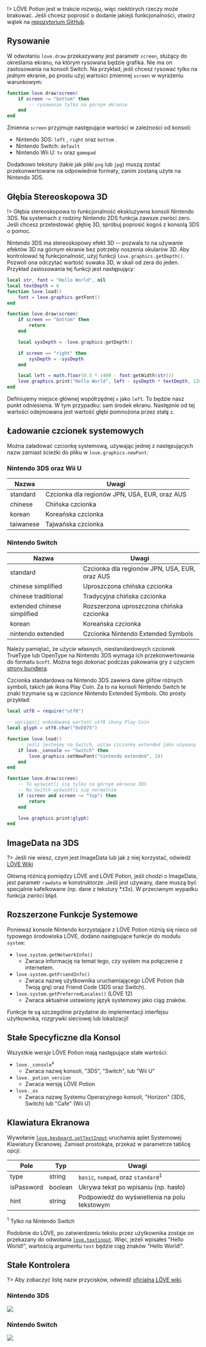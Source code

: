 ﻿!> LÖVE Potion jest w trakcie rozwoju, więc niektórych rzeczy może brakować. Jeśli chcesz poprosić o dodanie jakiejś funkcjonalności, otwórz wątek na [repozytorium GitHub](https://github.com/TurtleP/LovePotion).

## Rysowanie

W odwołaniu `love.draw` przekazywany jest parametr `screen`, służący do określania ekranu, na którym rysowana będzie grafika. Nie ma on zastosowania na konsoli Switch.
Na przykład, jeśli chcesz rysować tylko na _jednym_ ekranie, po prostu użyj wartości zmiennej `screen` w wyrażeniu warunkowym:

```lua
function love.draw(screen)
    if screen ~= "bottom" then
        -- rysowanie tylko na górnym ekranie
    end
end
```

Zmienna `screen` przyjmuje następujące wartości w zależności od konsoli:

- Nintendo 3DS: `left` , `right` oraz `bottom` .
- Nintendo Switch: `default`
- Nintendo Wii U: `tv` oraz `gamepad`

Dodatkowo tekstury (takie jak pliki `png` lub `jpg`) muszą zostać przekonwertowane na odpowiednie formaty, zanim zostaną użyte na Nintendo 3DS.

## Głębia Stereoskopowa 3D

!> Głębia stereoskopowa to funkcjonalność ekskluzywna konsoli Nintendo 3DS. Na systemach z rodziny Nintendo 2DS funkcja zawsze zwróci zero. Jeśli chcesz przetestować głębię 3D, spróbuj poprosić kogoś z konsolą 3DS o pomoc.

Nintendo 3DS ma stereoskopowy efekt 3D -- pozwala to na używanie efektów 3D na górnym ekranie bez potrzeby noszenia okularów 3D. Aby kontrolować tę funkcjonalność, użyj funkcji `love.graphics.getDepth()`. Pozwoli ona odczytać wartość suwaka 3D, w skali od zera do jeden. Przykład zastosowania tej funkcji jest następujący:

```lua
local str, font = "Hello World", nil
local textDepth = 6
function love.load()
    font = love.graphics.getFont()
end

function love.draw(screen)
    if screen == "bottom" then
        return
    end

    local sysDepth = -love.graphics.getDepth()

    if screen == "right" then
        sysDepth = -sysDepth
    end

    local left = math.floor(0.5 * (400 - font:getWidth(str)))
    love.graphics.print("Hello World", left - sysDepth * textDepth, 120)
end
```

Definiujemy miejsce głównej współrzędnej `x` jako `left`. To będzie nasz punkt odniesienia. W tym przypadku: sam środek ekranu. Następnie od tej wartości odejmowana jest wartość głębi pomnożona przez stałą `z`.

## Ładowanie czcionek systemowych

Można załadować czcionkę systemową, używając jednej z następujących nazw zamiast ścieżki do pliku w `love.graphics.newFont`:

### Nintendo 3DS oraz Wii U

| Nazwa     | Uwagi                                         |
| --------- | --------------------------------------------- |
| standard  | Czcionka dla regionów JPN, USA, EUR, oraz AUS |
| chinese   | Chińska czcionka                              |
| korean    | Koreańska czcionka                            |
| taiwanese | Tajwańska czcionka                            |

### Nintendo Switch

| Nazwa                       | Uwagi                                         |
| --------------------------- | --------------------------------------------- |
| standard                    | Czcionka dla regionów JPN, USA, EUR, oraz AUS |
| chinese simplified          | Uproszczona chińska czcionka                  |
| chinese traditional         | Tradycyjna chińska czcionka                   |
| extended chinese simplified | Rozszerzona uproszczona chińska czcionka      |
| korean                      | Koreańska czcionka                            |
| nintendo extended           | Czcionka Nintendo Extended Symbols            |

Należy pamiętać, że użycie własnych, niestandardowych czcionek TrueType lub OpenType na Nintendo 3DS wymaga ich przekonwertowania do formatu `bcnft`. Można tego dokonać podczas pakowania gry z użyciem [strony bundlera](/translations/pl-pl/packaging.md). 

Czcionka standardowa na Nintendo 3DS zawiera dane glifów różnych symboli, takich jak ikona Play Coin. Za to na konsoli Nintendo Switch te znaki trzymane są w czcionce Nintendo Extended Symbols. Oto prosty przykład:

```lua
local utf8 = require("utf8")

-- wyciągnij enkodowaną wartość utf8 ikony Play Coin
local glyph = utf8.char("0xE075")

function love.load()
    -- jeśli jesteśmy na Switch, ustaw czcionkę extended jako używaną
    if love._console == "Switch" then
        love.graphics.setNewFont("nintendo extended", 14)
    end
end

function love.draw(screen)
    -- To wyświetli się tylko na górnym ekranie 3DS
    -- Na Switch wyświetli się normalnie
    if (screen and screen ~= "top") then
        return
    end

    love.graphics.print(glyph)
end
```

## ImageData na 3DS

?> Jeśli nie wiesz, czym jest ImageData lub jak z niej korzystać, odwiedź [LÖVE Wiki](https://love2d.org/wiki/ImageData)

Główną różnicą pomiędzy LÖVE and LÖVE Potion, jeśli chodzi o ImageData, jest parametr `rawdata` w konstruktorze. Jeśli jest używany, dane muszą być specjalnie kafelkowane (np. dane z tekstury \*.t3x). W przeciwnym wypadku funkcja zwróci błąd.

## Rozszerzone Funkcje Systemowe

Ponieważ konsole Nintendo korzystające z LÖVE Potion różnią się nieco od typowego środowiska LÖVE, dodano następujące funkcje do modułu `system`:

- `love.system.getNetworkInfo()`
  - Zwraca informację na temat tego, czy system ma połączenie z internetem.
- `love.system.getFriendInfo()`
  - Zwraca nazwę użytkownika uruchamiającego LÖVE Potion (lub Twoją grę) oraz Friend Code (3DS oraz Switch).
- `love.system.getPreferredLocales()` (LÖVE 12)
  - Zwraca aktualnie ustawiony język systemowy jako ciąg znaków.

Funkcje te są szczególnie przydatne do implementacji interfejsu użytkownika, rozgrywki sieciowej lub lokalizacji!

## Stałe Specyficzne dla Konsol

Wszystkie wersje LÖVE Potion mają następujące stałe wartości:

- `love._console`⁵
  - Zwraca nazwę konsoli, "3DS", "Switch", lub "Wii U"
- `love._potion_version`
  - Zwraca wersję LÖVE Potion
- `love._os`
  - Zwraca nazwę Systemu Operacyjnego konsoli, "Horizon" (3DS, Switch) lub "Cafe" (Wii U)

## Klawiatura Ekranowa

Wywołanie [`love.keyboard.setTextInput`](https://love2d.org/wiki/love.keyboard.setTextInput) uruchamia aplet Systemowej Klawiatury Ekranowej. Zamiast prostokąta, przekaż w parametrze tablicę opcji:

| Pole       | Typ     | Uwagi                                         |
| ---------- | ------- | --------------------------------------------- |
| type       | string  | `basic`, `numpad`, oraz `standard`<sup>1</sup>|
| isPassword | boolean | Ukrywa tekst po wpisaniu (np. hasło)          |
| hint       | string  | Podpowiedź do wyświetlenia na polu tekstowym  |

<sup>1</sup> Tylko na Nintendo Switch

Podobnie do LÖVE, po zatwierdzeniu tekstu przez użytkownika zostaje on przekazany do odwołania [`love.textinput`](https://love2d.org/wiki/love.textinput). Więc, jeżeli wpisałeś "Hello World!", wartością argumentu `text` będzie ciąg znaków "Hello World!".

## Stałe Kontrolera

?> Aby zobaczyć listę nazw przycisków, odwiedź [oficjalną LÖVE wiki](https://love2d.org/wiki/GamepadButton).

### Nintendo 3DS

![](../../files/3DSControllerMap.png)

### Nintendo Switch

![](../../files/SwitchControllerMap.png)

